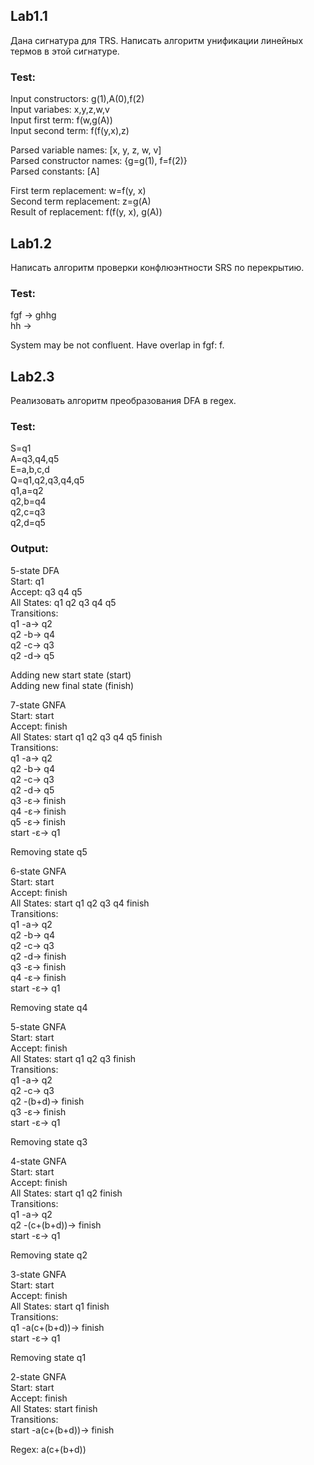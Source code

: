 ## Lab1.1

Дана сигнатура для TRS. Написать алгоритм
унификации линейных термов в этой сигнатуре.

### Test:

Input constructors: g(1),A(0),f(2)  
Input variabes: x,y,z,w,v  
Input first term: f(w,g(A))  
Input second term: f(f(y,x),z)  

Parsed variable names: [x, y, z, w, v]  
Parsed constructor names: {g=g(1), f=f(2)}  
Parsed constants: [A]  

First term replacement: w=f(y, x)  
Second term replacement: z=g(A)  
Result of replacement: f(f(y, x), g(A)) 

## Lab1.2

Написать алгоритм проверки конфлюэнтности SRS по перекрытию.

### Test:

fgf -> ghhg  
hh ->  

System may be not confluent.
Have overlap in fgf: f.

## Lab2.3

Реализовать алгоритм преобразования DFA в regex.

### Test:

S=q1  
A=q3,q4,q5  
E=a,b,c,d  
Q=q1,q2,q3,q4,q5  
q1,a=q2  
q2,b=q4  
q2,c=q3  
q2,d=q5  

### Output:

5-state DFA  
Start: q1  
Accept: q3 q4 q5   
All States: q1 q2 q3 q4 q5   
Transitions:   
q1 -a-> q2  
q2 -b-> q4  
q2 -c-> q3  
q2 -d-> q5  

Adding new start state (start)  
Adding new final state (finish)  

7-state GNFA  
Start: start  
Accept: finish   
All States: start q1 q2 q3 q4 q5 finish   
Transitions:   
q1 -a-> q2  
q2 -b-> q4  
q2 -c-> q3  
q2 -d-> q5  
q3 -ε-> finish  
q4 -ε-> finish  
q5 -ε-> finish  
start -ε-> q1  

Removing state q5  

6-state GNFA    
Start: start  
Accept: finish   
All States: start q1 q2 q3 q4 finish   
Transitions:   
q1 -a-> q2  
q2 -b-> q4  
q2 -c-> q3  
q2 -d-> finish  
q3 -ε-> finish  
q4 -ε-> finish  
start -ε-> q1  

Removing state q4  

5-state GNFA  
Start: start  
Accept: finish   
All States: start q1 q2 q3 finish   
Transitions:   
q1 -a-> q2  
q2 -c-> q3  
q2 -(b+d)-> finish  
q3 -ε-> finish  
start -ε-> q1  

Removing state q3  

4-state GNFA  
Start: start  
Accept: finish   
All States: start q1 q2 finish   
Transitions:   
q1 -a-> q2  
q2 -(c+(b+d))-> finish  
start -ε-> q1  

Removing state q2  

3-state GNFA  
Start: start  
Accept: finish   
All States: start q1 finish   
Transitions:   
q1 -a(c+(b+d))-> finish  
start -ε-> q1  

Removing state q1  

2-state GNFA  
Start: start  
Accept: finish   
All States: start finish   
Transitions:   
start -a(c+(b+d))-> finish  

Regex: a(c+(b+d))  
